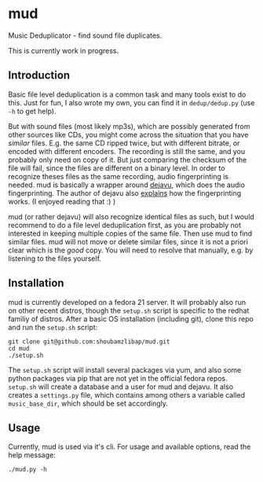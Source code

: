# mud
Music Deduplicator - find sound file duplicates.

This is currently work in progress.

## Introduction
Basic file level deduplication is a common task and many tools exist to do this. Just for fun, I also 
wrote my own, you can find it in `dedup/dedup.py` (use `-h` to get help). 

But with sound files (most likely mp3s), which are possibly generated from other sources like CDs, you
might come across the situation that you have *similar* files. E.g. the same CD ripped twice, but with
different bitrate, or encoded with different encoders. The recording is still the same, and you probably
only need on copy of it. But just comparing the checksum of the file will fail, since the files are different
on a binary level. In order to recognize theses files as the same recording, audio fingerprinting is needed.
mud is basically a wrapper around [dejavu](https://github.com/worldveil/dejavu), which does the audio
fingerprinting. The author of dejavu also 
[explains](https://willdrevo.com/fingerprinting-and-audio-recognition-with-python.html) how the fingerprinting works.
(I enjoyed reading that :) )

mud (or rather dejavu) will also recognize identical files as such, but I would recommend to do a file
level deduplication first, as you are probably not interested in keeping multiple copies of the same
file. Then use mud to find similar files. mud will not move or delete similar files, since it is not
a priori clear which is the *good* copy. You will need to resolve that manually, e.g. by listening to the
files yourself.

## Installation
mud is currently developed on a fedora 21 server. It will probably also run on other recent distros,
though the `setup.sh` script is specific to the redhat familiy of distros.
After a basic OS installation (including git), clone this repo and run the `setup.sh` script: 

```
git clone git@github.com:shoubamzlibap/mud.git
cd mud
./setup.sh
```

The `setup.sh` script will install several packages via yum, and also some python packages via pip that
are not yet in the official fedora repos. 
`setup.sh` will create a database and a user for mud and dejavu.
It also creates a `settings.py` file, which contains among others a variable called `music_base_dir`, which
should be set accordingly.

## Usage
Currently, mud is used via it's cli. For usage and available options, read the help message:

```
./mud.py -h
```

